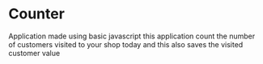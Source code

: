 # Counter
Application made using basic javascript this application count the number of customers visited to your shop today and this also saves the visited customer value
